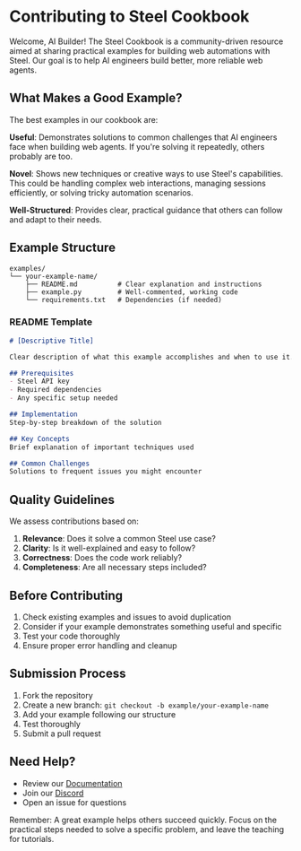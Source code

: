 # Contributing to Steel Cookbook

Welcome, AI Builder! The Steel Cookbook is a community-driven resource aimed at sharing practical examples for building web automations with Steel. Our goal is to help AI engineers build better, more reliable web agents.

## What Makes a Good Example?

The best examples in our cookbook are:

**Useful**: Demonstrates solutions to common challenges that AI engineers face when building web agents. If you're solving it repeatedly, others probably are too.

**Novel**: Shows new techniques or creative ways to use Steel's capabilities. This could be handling complex web interactions, managing sessions efficiently, or solving tricky automation scenarios.

**Well-Structured**: Provides clear, practical guidance that others can follow and adapt to their needs.

## Example Structure

```
examples/
└── your-example-name/
    ├── README.md          # Clear explanation and instructions
    ├── example.py         # Well-commented, working code
    └── requirements.txt   # Dependencies (if needed)
```

### README Template
```markdown
# [Descriptive Title]

Clear description of what this example accomplishes and when to use it.

## Prerequisites
- Steel API key
- Required dependencies
- Any specific setup needed

## Implementation
Step-by-step breakdown of the solution

## Key Concepts
Brief explanation of important techniques used

## Common Challenges
Solutions to frequent issues you might encounter
```

## Quality Guidelines

We assess contributions based on:

1. **Relevance**: Does it solve a common Steel use case?
2. **Clarity**: Is it well-explained and easy to follow?
3. **Correctness**: Does the code work reliably?
4. **Completeness**: Are all necessary steps included?

## Before Contributing

1. Check existing examples and issues to avoid duplication
2. Consider if your example demonstrates something useful and specific
3. Test your code thoroughly
4. Ensure proper error handling and cleanup

## Submission Process

1. Fork the repository
2. Create a new branch: `git checkout -b example/your-example-name`
3. Add your example following our structure
4. Test thoroughly
5. Submit a pull request

## Need Help?

- Review our [Documentation](https://docs.steel.dev)
- Join our [Discord](https://discord.gg/gPpvhNvc5R)
- Open an issue for questions

Remember: A great example helps others succeed quickly. Focus on the practical steps needed to solve a specific problem, and leave the teaching for tutorials.